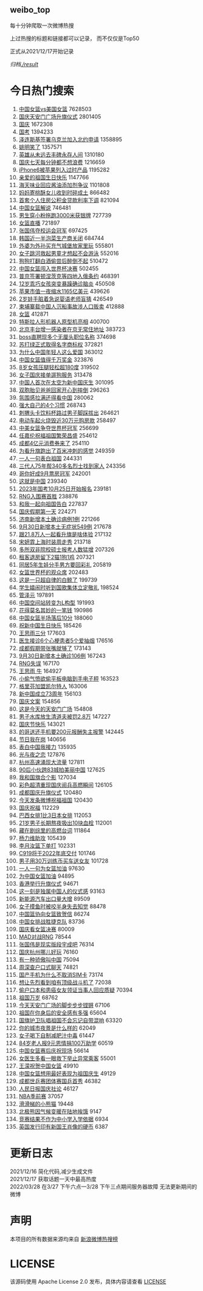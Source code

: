 weibo_top  
---
每十分钟爬取一次微博热搜  

上过热搜的标题和链接都可以记录， 而不仅仅是Top50

正式从2021/12/17开始记录  

*归档[./result](./result/)*

# 今日热门搜索  
1. [中国女篮vs美国女篮](https://s.weibo.com//weibo?q=%23%E4%B8%AD%E5%9B%BD%E5%A5%B3%E7%AF%AEvs%E7%BE%8E%E5%9B%BD%E5%A5%B3%E7%AF%AE%23&t=31&band_rank=1&Refer=top) 7628503
2. [国庆天安门广场升旗仪式](https://s.weibo.com//weibo?q=%23%E5%9B%BD%E5%BA%86%E5%A4%A9%E5%AE%89%E9%97%A8%E5%B9%BF%E5%9C%BA%E5%8D%87%E6%97%97%E4%BB%AA%E5%BC%8F%23&t=31&band_rank=1&Refer=top) 2801405
3. [国庆](https://s.weibo.com//weibo?q=%23%E5%9B%BD%E5%BA%86%23&t=31&band_rank=1&Refer=top) 1672308
4. [国考](https://s.weibo.com//weibo?q=%23%E5%9B%BD%E8%80%83%23&t=31&band_rank=1&Refer=top) 1394233
5. [泽连斯基签署乌克兰加入北约申请](https://s.weibo.com//weibo?q=%23%E6%B3%BD%E8%BF%9E%E6%96%AF%E5%9F%BA%E7%AD%BE%E7%BD%B2%E4%B9%8C%E5%85%8B%E5%85%B0%E5%8A%A0%E5%85%A5%E5%8C%97%E7%BA%A6%E7%94%B3%E8%AF%B7%23&t=31&band_rank=2&Refer=top) 1358895
6. [姚明笑了](https://s.weibo.com//weibo?q=%23%E5%A7%9A%E6%98%8E%E7%AC%91%E4%BA%86%23&t=31&band_rank=2&Refer=top) 1357571
7. [英雄从未远去丰碑永存人间](https://s.weibo.com//weibo?q=%23%E8%8B%B1%E9%9B%84%E4%BB%8E%E6%9C%AA%E8%BF%9C%E5%8E%BB%E4%B8%B0%E7%A2%91%E6%B0%B8%E5%AD%98%E4%BA%BA%E9%97%B4%23&t=31&band_rank=3&Refer=top) 1310180
8. [国庆七天每分钟都不想浪费](https://s.weibo.com//weibo?q=%23%E5%9B%BD%E5%BA%86%E4%B8%83%E5%A4%A9%E6%AF%8F%E5%88%86%E9%92%9F%E9%83%BD%E4%B8%8D%E6%83%B3%E6%B5%AA%E8%B4%B9%23&t=31&band_rank=4&Refer=top) 1216659
9. [iPhone6被苹果列入过时产品](https://s.weibo.com//weibo?q=%23iPhone6%E8%A2%AB%E8%8B%B9%E6%9E%9C%E5%88%97%E5%85%A5%E8%BF%87%E6%97%B6%E4%BA%A7%E5%93%81%23&t=31&band_rank=4&Refer=top) 1195282
10. [亲爱的祖国生日快乐](https://s.weibo.com//weibo?q=%23%E4%BA%B2%E7%88%B1%E7%9A%84%E7%A5%96%E5%9B%BD%E7%94%9F%E6%97%A5%E5%BF%AB%E4%B9%90%23&t=31&band_rank=3&Refer=top) 1147766
11. [海天味业回应酱油添加剂争议](https://s.weibo.com//weibo?q=%23%E6%B5%B7%E5%A4%A9%E5%91%B3%E4%B8%9A%E5%9B%9E%E5%BA%94%E9%85%B1%E6%B2%B9%E6%B7%BB%E5%8A%A0%E5%89%82%E4%BA%89%E8%AE%AE%23&t=31&band_rank=4&Refer=top) 1101808
12. [妈妈寄桃酥女儿收到时碎成土](https://s.weibo.com//weibo?q=%23%E5%A6%88%E5%A6%88%E5%AF%84%E6%A1%83%E9%85%A5%E5%A5%B3%E5%84%BF%E6%94%B6%E5%88%B0%E6%97%B6%E7%A2%8E%E6%88%90%E5%9C%9F%23&t=31&band_rank=2&Refer=top) 866482
13. [首套个人住房公积金贷款利率下调](https://s.weibo.com//weibo?q=%23%E9%A6%96%E5%A5%97%E4%B8%AA%E4%BA%BA%E4%BD%8F%E6%88%BF%E5%85%AC%E7%A7%AF%E9%87%91%E8%B4%B7%E6%AC%BE%E5%88%A9%E7%8E%87%E4%B8%8B%E8%B0%83%23&t=31&band_rank=4&Refer=top) 821094
14. [中国女篮解说](https://s.weibo.com//weibo?q=%E4%B8%AD%E5%9B%BD%E5%A5%B3%E7%AF%AE%E8%A7%A3%E8%AF%B4&t=31&band_rank=5&Refer=top) 746481
15. [男生穿小粉拖跑3000米获银牌](https://s.weibo.com//weibo?q=%23%E7%94%B7%E7%94%9F%E7%A9%BF%E5%B0%8F%E7%B2%89%E6%8B%96%E8%B7%913000%E7%B1%B3%E8%8E%B7%E9%93%B6%E7%89%8C%23&t=31&band_rank=5&Refer=top) 727739
16. [女篮直播](https://s.weibo.com//weibo?q=%E5%A5%B3%E7%AF%AE%E7%9B%B4%E6%92%AD&t=31&band_rank=5&Refer=top) 721897
17. [张国伟夺校运会冠军](https://s.weibo.com//weibo?q=%23%E5%BC%A0%E5%9B%BD%E4%BC%9F%E5%A4%BA%E6%A0%A1%E8%BF%90%E4%BC%9A%E5%86%A0%E5%86%9B%23&t=31&band_rank=7&Refer=top) 697425
18. [韩国近一半泡菜生产商关闭](https://s.weibo.com//weibo?q=%23%E9%9F%A9%E5%9B%BD%E8%BF%91%E4%B8%80%E5%8D%8A%E6%B3%A1%E8%8F%9C%E7%94%9F%E4%BA%A7%E5%95%86%E5%85%B3%E9%97%AD%23&t=31&band_rank=6&Refer=top) 684744
19. [外婆为外孙买充气城堡放家里玩](https://s.weibo.com//weibo?q=%23%E5%A4%96%E5%A9%86%E4%B8%BA%E5%A4%96%E5%AD%99%E4%B9%B0%E5%85%85%E6%B0%94%E5%9F%8E%E5%A0%A1%E6%94%BE%E5%AE%B6%E9%87%8C%E7%8E%A9%23&t=31&band_rank=5&Refer=top) 555801
20. [女子跳河救起男童才想起不会游泳](https://s.weibo.com//weibo?q=%23%E5%A5%B3%E5%AD%90%E8%B7%B3%E6%B2%B3%E6%95%91%E8%B5%B7%E7%94%B7%E7%AB%A5%E6%89%8D%E6%83%B3%E8%B5%B7%E4%B8%8D%E4%BC%9A%E6%B8%B8%E6%B3%B3%23&t=31&band_rank=6&Refer=top) 552016
21. [狗狗打翻白酒偷尝后醉倒不起](https://s.weibo.com//weibo?q=%23%E7%8B%97%E7%8B%97%E6%89%93%E7%BF%BB%E7%99%BD%E9%85%92%E5%81%B7%E5%B0%9D%E5%90%8E%E9%86%89%E5%80%92%E4%B8%8D%E8%B5%B7%23&t=31&band_rank=8&Refer=top) 510472
22. [中国女篮闯入世界杯决赛](https://s.weibo.com//weibo?q=%23%E4%B8%AD%E5%9B%BD%E5%A5%B3%E7%AF%AE%E9%97%AF%E5%85%A5%E4%B8%96%E7%95%8C%E6%9D%AF%E5%86%B3%E8%B5%9B%23&t=31&band_rank=6&Refer=top) 502455
23. [普京签署顿涅茨克等四地入俄条约](https://s.weibo.com//weibo?q=%23%E6%99%AE%E4%BA%AC%E7%AD%BE%E7%BD%B2%E9%A1%BF%E6%B6%85%E8%8C%A8%E5%85%8B%E7%AD%89%E5%9B%9B%E5%9C%B0%E5%85%A5%E4%BF%84%E6%9D%A1%E7%BA%A6%23&t=31&band_rank=8&Refer=top) 468391
24. [12岁乖巧女孩突变暴躁确诊脑炎](https://s.weibo.com//weibo?q=%2312%E5%B2%81%E4%B9%96%E5%B7%A7%E5%A5%B3%E5%AD%A9%E7%AA%81%E5%8F%98%E6%9A%B4%E8%BA%81%E7%A1%AE%E8%AF%8A%E8%84%91%E7%82%8E%23&t=31&band_rank=5&Refer=top) 450508
25. [苹果市值一夜缩水1165亿美元](https://s.weibo.com//weibo?q=%23%E8%8B%B9%E6%9E%9C%E5%B8%82%E5%80%BC%E4%B8%80%E5%A4%9C%E7%BC%A9%E6%B0%B41165%E4%BA%BF%E7%BE%8E%E5%85%83%23&t=31&band_rank=7&Refer=top) 439626
26. [2岁娃手脏着急说婴语老师盲猜](https://s.weibo.com//weibo?q=%232%E5%B2%81%E5%A8%83%E6%89%8B%E8%84%8F%E7%9D%80%E6%80%A5%E8%AF%B4%E5%A9%B4%E8%AF%AD%E8%80%81%E5%B8%88%E7%9B%B2%E7%8C%9C%23&t=31&band_rank=9&Refer=top) 426549
27. [柬埔寨载中国人沉船事故涉人口贩卖](https://s.weibo.com//weibo?q=%23%E6%9F%AC%E5%9F%94%E5%AF%A8%E8%BD%BD%E4%B8%AD%E5%9B%BD%E4%BA%BA%E6%B2%89%E8%88%B9%E4%BA%8B%E6%95%85%E6%B6%89%E4%BA%BA%E5%8F%A3%E8%B4%A9%E5%8D%96%23&t=31&band_rank=6&Refer=top) 412888
28. [女篮](https://s.weibo.com//weibo?q=%E5%A5%B3%E7%AF%AE&t=31&band_rank=8&Refer=top) 412871
29. [特斯拉人形机器人原型机亮相](https://s.weibo.com//weibo?q=%23%E7%89%B9%E6%96%AF%E6%8B%89%E4%BA%BA%E5%BD%A2%E6%9C%BA%E5%99%A8%E4%BA%BA%E5%8E%9F%E5%9E%8B%E6%9C%BA%E4%BA%AE%E7%9B%B8%23&t=31&band_rank=9&Refer=top) 400700
30. [北京丰台增一感染者在京无常住地址](https://s.weibo.com//weibo?q=%23%E5%8C%97%E4%BA%AC%E4%B8%B0%E5%8F%B0%E5%A2%9E%E4%B8%80%E6%84%9F%E6%9F%93%E8%80%85%E5%9C%A8%E4%BA%AC%E6%97%A0%E5%B8%B8%E4%BD%8F%E5%9C%B0%E5%9D%80%23&t=31&band_rank=7&Refer=top) 383723
31. [boss直聘现多个无厘头职位名称](https://s.weibo.com//weibo?q=%23boss%E7%9B%B4%E8%81%98%E7%8E%B0%E5%A4%9A%E4%B8%AA%E6%97%A0%E5%8E%98%E5%A4%B4%E8%81%8C%E4%BD%8D%E5%90%8D%E7%A7%B0%23&t=31&band_rank=8&Refer=top) 374698
32. [苏打绿正式取得名字商标权](https://s.weibo.com//weibo?q=%23%E8%8B%8F%E6%89%93%E7%BB%BF%E6%AD%A3%E5%BC%8F%E5%8F%96%E5%BE%97%E5%90%8D%E5%AD%97%E5%95%86%E6%A0%87%E6%9D%83%23&t=31&band_rank=11&Refer=top) 372821
33. [为什么中国年轻人这么爱国](https://s.weibo.com//weibo?q=%23%E4%B8%BA%E4%BB%80%E4%B9%88%E4%B8%AD%E5%9B%BD%E5%B9%B4%E8%BD%BB%E4%BA%BA%E8%BF%99%E4%B9%88%E7%88%B1%E5%9B%BD%23&t=31&band_rank=13&Refer=top) 363012
34. [中国女篮值得千万奖金](https://s.weibo.com//weibo?q=%23%E4%B8%AD%E5%9B%BD%E5%A5%B3%E7%AF%AE%E5%80%BC%E5%BE%97%E5%8D%83%E4%B8%87%E5%A5%96%E9%87%91%23&t=31&band_rank=9&Refer=top) 323876
35. [8岁女孩压腿轻松超180度](https://s.weibo.com//weibo?q=%238%E5%B2%81%E5%A5%B3%E5%AD%A9%E5%8E%8B%E8%85%BF%E8%BD%BB%E6%9D%BE%E8%B6%85180%E5%BA%A6%23&t=31&band_rank=6&Refer=top) 319502
36. [女子国庆接单遛狗服务](https://s.weibo.com//weibo?q=%23%E5%A5%B3%E5%AD%90%E5%9B%BD%E5%BA%86%E6%8E%A5%E5%8D%95%E9%81%9B%E7%8B%97%E6%9C%8D%E5%8A%A1%23&t=31&band_rank=10&Refer=top) 313478
37. [中国人首次在太空为新中国庆生](https://s.weibo.com//weibo?q=%23%E4%B8%AD%E5%9B%BD%E4%BA%BA%E9%A6%96%E6%AC%A1%E5%9C%A8%E5%A4%AA%E7%A9%BA%E4%B8%BA%E6%96%B0%E4%B8%AD%E5%9B%BD%E5%BA%86%E7%94%9F%23&t=31&band_rank=7&Refer=top) 301095
38. [双胞胎见爸爸回家开心到摔倒](https://s.weibo.com//weibo?q=%23%E5%8F%8C%E8%83%9E%E8%83%8E%E8%A7%81%E7%88%B8%E7%88%B8%E5%9B%9E%E5%AE%B6%E5%BC%80%E5%BF%83%E5%88%B0%E6%91%94%E5%80%92%23&t=31&band_rank=7&Refer=top) 296263
39. [氛围感拉满还得看中国](https://s.weibo.com//weibo?q=%23%E6%B0%9B%E5%9B%B4%E6%84%9F%E6%8B%89%E6%BB%A1%E8%BF%98%E5%BE%97%E7%9C%8B%E4%B8%AD%E5%9B%BD%23&t=31&band_rank=15&Refer=top) 280062
40. [强大自己的4个习惯](https://s.weibo.com//weibo?q=%23%E5%BC%BA%E5%A4%A7%E8%87%AA%E5%B7%B1%E7%9A%844%E4%B8%AA%E4%B9%A0%E6%83%AF%23&t=31&band_rank=8&Refer=top) 268743
41. [刺猬头卡饮料杯路过男子脚踩拔出](https://s.weibo.com//weibo?q=%23%E5%88%BA%E7%8C%AC%E5%A4%B4%E5%8D%A1%E9%A5%AE%E6%96%99%E6%9D%AF%E8%B7%AF%E8%BF%87%E7%94%B7%E5%AD%90%E8%84%9A%E8%B8%A9%E6%8B%94%E5%87%BA%23&t=31&band_rank=15&Refer=top) 264621
42. [电动车起火烧毁近30万元购房款](https://s.weibo.com//weibo?q=%23%E7%94%B5%E5%8A%A8%E8%BD%A6%E8%B5%B7%E7%81%AB%E7%83%A7%E6%AF%81%E8%BF%9130%E4%B8%87%E5%85%83%E8%B4%AD%E6%88%BF%E6%AC%BE%23&t=31&band_rank=15&Refer=top) 258497
43. [中美女篮争夺世界杯冠军](https://s.weibo.com//weibo?q=%23%E4%B8%AD%E7%BE%8E%E5%A5%B3%E7%AF%AE%E4%BA%89%E5%A4%BA%E4%B8%96%E7%95%8C%E6%9D%AF%E5%86%A0%E5%86%9B%23&t=31&band_rank=12&Refer=top) 256699
44. [任嘉伦祝福祖国繁荣昌盛](https://s.weibo.com//weibo?q=%23%E4%BB%BB%E5%98%89%E4%BC%A6%E7%A5%9D%E7%A6%8F%E7%A5%96%E5%9B%BD%E7%B9%81%E8%8D%A3%E6%98%8C%E7%9B%9B%23&t=31&band_rank=16&Refer=top) 254612
45. [成都4亿元消费券来了](https://s.weibo.com//weibo?q=%23%E6%88%90%E9%83%BD4%E4%BA%BF%E5%85%83%E6%B6%88%E8%B4%B9%E5%88%B8%E6%9D%A5%E4%BA%86%23&t=31&band_rank=14&Refer=top) 254110
46. [为看升旗跑出了百米冲刺的感觉](https://s.weibo.com//weibo?q=%23%E4%B8%BA%E7%9C%8B%E5%8D%87%E6%97%97%E8%B7%91%E5%87%BA%E4%BA%86%E7%99%BE%E7%B1%B3%E5%86%B2%E5%88%BA%E7%9A%84%E6%84%9F%E8%A7%89%23&t=31&band_rank=16&Refer=top) 249359
47. [一人一句表白祖国](https://s.weibo.com//weibo?q=%23%E4%B8%80%E4%BA%BA%E4%B8%80%E5%8F%A5%E8%A1%A8%E7%99%BD%E7%A5%96%E5%9B%BD%23&t=31&band_rank=15&Refer=top) 244331
48. [三代人75年帮340多名烈士找到家人](https://s.weibo.com//weibo?q=%23%E4%B8%89%E4%BB%A3%E4%BA%BA75%E5%B9%B4%E5%B8%AE340%E5%A4%9A%E5%90%8D%E7%83%88%E5%A3%AB%E6%89%BE%E5%88%B0%E5%AE%B6%E4%BA%BA%23&t=31&band_rank=15&Refer=top) 243356
49. [哥你好成9月票房冠军](https://s.weibo.com//weibo?q=%23%E5%93%A5%E4%BD%A0%E5%A5%BD%E6%88%909%E6%9C%88%E7%A5%A8%E6%88%BF%E5%86%A0%E5%86%9B%23&t=31&band_rank=17&Refer=top) 242001
50. [这就是中国](https://s.weibo.com//weibo?q=%23%E8%BF%99%E5%B0%B1%E6%98%AF%E4%B8%AD%E5%9B%BD%23&t=31&band_rank=12&Refer=top) 239340
51. [2023年国考10月25日开始报名](https://s.weibo.com//weibo?q=%232023%E5%B9%B4%E5%9B%BD%E8%80%8310%E6%9C%8825%E6%97%A5%E5%BC%80%E5%A7%8B%E6%8A%A5%E5%90%8D%23&t=31&band_rank=16&Refer=top) 239181
52. [RNG入围赛首胜](https://s.weibo.com//weibo?q=%23RNG%E5%85%A5%E5%9B%B4%E8%B5%9B%E9%A6%96%E8%83%9C%23&t=31&band_rank=18&Refer=top) 238876
53. [和我一起向祖国告白](https://s.weibo.com//weibo?q=%23%E5%92%8C%E6%88%91%E4%B8%80%E8%B5%B7%E5%90%91%E7%A5%96%E5%9B%BD%E5%91%8A%E7%99%BD%23&t=31&band_rank=8&Refer=top) 227837
54. [国庆假期第一天](https://s.weibo.com//weibo?q=%23%E5%9B%BD%E5%BA%86%E5%81%87%E6%9C%9F%E7%AC%AC%E4%B8%80%E5%A4%A9%23&t=31&band_rank=14&Refer=top) 224271
55. [济南新增本土确诊病例1例](https://s.weibo.com//weibo?q=%E6%B5%8E%E5%8D%97%E6%96%B0%E5%A2%9E%E6%9C%AC%E5%9C%9F%E7%A1%AE%E8%AF%8A%E7%97%85%E4%BE%8B1%E4%BE%8B&t=31&band_rank=16&Refer=top) 221266
56. [9月30日新增本土无症状549例](https://s.weibo.com//weibo?q=%239%E6%9C%8830%E6%97%A5%E6%96%B0%E5%A2%9E%E6%9C%AC%E5%9C%9F%E6%97%A0%E7%97%87%E7%8A%B6549%E4%BE%8B%23&t=31&band_rank=13&Refer=top) 217678
57. [跟21.8万人一起看升旗是啥体验](https://s.weibo.com//weibo?q=%23%E8%B7%9F21.8%E4%B8%87%E4%BA%BA%E4%B8%80%E8%B5%B7%E7%9C%8B%E5%8D%87%E6%97%97%E6%98%AF%E5%95%A5%E4%BD%93%E9%AA%8C%23&t=31&band_rank=18&Refer=top) 217132
58. [宋妍霏上海时装周走秀](https://s.weibo.com//weibo?q=%23%E5%AE%8B%E5%A6%8D%E9%9C%8F%E4%B8%8A%E6%B5%B7%E6%97%B6%E8%A3%85%E5%91%A8%E8%B5%B0%E7%A7%80%23&t=31&band_rank=17&Refer=top) 213718
59. [多所双非院校硕士报考人数猛增](https://s.weibo.com//weibo?q=%23%E5%A4%9A%E6%89%80%E5%8F%8C%E9%9D%9E%E9%99%A2%E6%A0%A1%E7%A1%95%E5%A3%AB%E6%8A%A5%E8%80%83%E4%BA%BA%E6%95%B0%E7%8C%9B%E5%A2%9E%23&t=31&band_rank=18&Refer=top) 207326
60. [租客退房留下2猫1狗1鸡](https://s.weibo.com//weibo?q=%23%E7%A7%9F%E5%AE%A2%E9%80%80%E6%88%BF%E7%95%99%E4%B8%8B2%E7%8C%AB1%E7%8B%971%E9%B8%A1%23&t=31&band_rank=21&Refer=top) 207321
61. [同居5年生娃分手男方要回彩礼](https://s.weibo.com//weibo?q=%23%E5%90%8C%E5%B1%855%E5%B9%B4%E7%94%9F%E5%A8%83%E5%88%86%E6%89%8B%E7%94%B7%E6%96%B9%E8%A6%81%E5%9B%9E%E5%BD%A9%E7%A4%BC%23&t=31&band_rank=23&Refer=top) 205819
62. [女篮世界杯的观众席](https://s.weibo.com//weibo?q=%23%E5%A5%B3%E7%AF%AE%E4%B8%96%E7%95%8C%E6%9D%AF%E7%9A%84%E8%A7%82%E4%BC%97%E5%B8%AD%23&t=31&band_rank=20&Refer=top) 202483
63. [这是一只超自律的白鲸了](https://s.weibo.com//weibo?q=%23%E8%BF%99%E6%98%AF%E4%B8%80%E5%8F%AA%E8%B6%85%E8%87%AA%E5%BE%8B%E7%9A%84%E7%99%BD%E9%B2%B8%E4%BA%86%23&t=31&band_rank=19&Refer=top) 199739
64. [学生嬉闹时听到国歌集体立定敬礼](https://s.weibo.com//weibo?q=%23%E5%AD%A6%E7%94%9F%E5%AC%89%E9%97%B9%E6%97%B6%E5%90%AC%E5%88%B0%E5%9B%BD%E6%AD%8C%E9%9B%86%E4%BD%93%E7%AB%8B%E5%AE%9A%E6%95%AC%E7%A4%BC%23&t=31&band_rank=14&Refer=top) 198524
65. [管泽元](https://s.weibo.com//weibo?q=%E7%AE%A1%E6%B3%BD%E5%85%83&t=31&band_rank=22&Refer=top) 197891
66. [中国空间站转变为L构型](https://s.weibo.com//weibo?q=%23%E4%B8%AD%E5%9B%BD%E7%A9%BA%E9%97%B4%E7%AB%99%E8%BD%AC%E5%8F%98%E4%B8%BAL%E6%9E%84%E5%9E%8B%23&t=31&band_rank=19&Refer=top) 191993
67. [花得莫名其妙的一笔钱](https://s.weibo.com//weibo?q=%23%E8%8A%B1%E5%BE%97%E8%8E%AB%E5%90%8D%E5%85%B6%E5%A6%99%E7%9A%84%E4%B8%80%E7%AC%94%E9%92%B1%23&t=31&band_rank=20&Refer=top) 190986
68. [中国女篮半场落后10分](https://s.weibo.com//weibo?q=%23%E4%B8%AD%E5%9B%BD%E5%A5%B3%E7%AF%AE%E5%8D%8A%E5%9C%BA%E8%90%BD%E5%90%8E10%E5%88%86%23&t=31&band_rank=20&Refer=top) 188060
69. [祝新中国生日快乐](https://s.weibo.com//weibo?q=%23%E7%A5%9D%E6%96%B0%E4%B8%AD%E5%9B%BD%E7%94%9F%E6%97%A5%E5%BF%AB%E4%B9%90%23&t=31&band_rank=16&Refer=top) 185426
70. [王思雨三分](https://s.weibo.com//weibo?q=%23%E7%8E%8B%E6%80%9D%E9%9B%A8%E4%B8%89%E5%88%86%23&t=31&band_rank=20&Refer=top) 177603
71. [医生接诊6个心梗患者5个爱抽烟](https://s.weibo.com//weibo?q=%23%E5%8C%BB%E7%94%9F%E6%8E%A5%E8%AF%8A6%E4%B8%AA%E5%BF%83%E6%A2%97%E6%82%A3%E8%80%855%E4%B8%AA%E7%88%B1%E6%8A%BD%E7%83%9F%23&t=31&band_rank=9&Refer=top) 176516
72. [成都假期带张嘴就够了](https://s.weibo.com//weibo?q=%23%E6%88%90%E9%83%BD%E5%81%87%E6%9C%9F%E5%B8%A6%E5%BC%A0%E5%98%B4%E5%B0%B1%E5%A4%9F%E4%BA%86%23&t=31&band_rank=21&Refer=top) 173143
73. [9月30日新增本土确诊106例](https://s.weibo.com//weibo?q=%239%E6%9C%8830%E6%97%A5%E6%96%B0%E5%A2%9E%E6%9C%AC%E5%9C%9F%E7%A1%AE%E8%AF%8A106%E4%BE%8B%23&t=31&band_rank=26&Refer=top) 167243
74. [RNG失误](https://s.weibo.com//weibo?q=%23RNG%E5%A4%B1%E8%AF%AF%23&t=31&band_rank=20&Refer=top) 167170
75. [王思雨 牛](https://s.weibo.com//weibo?q=%E7%8E%8B%E6%80%9D%E9%9B%A8%20%E7%89%9B&t=31&band_rank=23&Refer=top) 164927
76. [小偷气愤欲偷平板电脑到手电子秤](https://s.weibo.com//weibo?q=%23%E5%B0%8F%E5%81%B7%E6%B0%94%E6%84%A4%E6%AC%B2%E5%81%B7%E5%B9%B3%E6%9D%BF%E7%94%B5%E8%84%91%E5%88%B0%E6%89%8B%E7%94%B5%E5%AD%90%E7%A7%A4%23&t=31&band_rank=26&Refer=top) 163523
77. [格里芬加盟凯尔特人](https://s.weibo.com//weibo?q=%23%E6%A0%BC%E9%87%8C%E8%8A%AC%E5%8A%A0%E7%9B%9F%E5%87%AF%E5%B0%94%E7%89%B9%E4%BA%BA%23&t=31&band_rank=26&Refer=top) 163006
78. [新中国成立73周年](https://s.weibo.com//weibo?q=%23%E6%96%B0%E4%B8%AD%E5%9B%BD%E6%88%90%E7%AB%8B73%E5%91%A8%E5%B9%B4%23&t=31&band_rank=24&Refer=top) 156103
79. [国庆文案](https://s.weibo.com//weibo?q=%E5%9B%BD%E5%BA%86%E6%96%87%E6%A1%88&t=31&band_rank=22&Refer=top) 154856
80. [这是今天的天安门广场](https://s.weibo.com//weibo?q=%23%E8%BF%99%E6%98%AF%E4%BB%8A%E5%A4%A9%E7%9A%84%E5%A4%A9%E5%AE%89%E9%97%A8%E5%B9%BF%E5%9C%BA%23&t=31&band_rank=26&Refer=top) 154808
81. [男子水库放生清道夫被罚2.8万](https://s.weibo.com//weibo?q=%23%E7%94%B7%E5%AD%90%E6%B0%B4%E5%BA%93%E6%94%BE%E7%94%9F%E6%B8%85%E9%81%93%E5%A4%AB%E8%A2%AB%E7%BD%9A2.8%E4%B8%87%23&t=31&band_rank=24&Refer=top) 147227
82. [国庆节快乐](https://s.weibo.com//weibo?q=%23%E5%9B%BD%E5%BA%86%E8%8A%82%E5%BF%AB%E4%B9%90%23&t=31&band_rank=30&Refer=top) 143021
83. [的哥送还手机要200元报酬失主报警](https://s.weibo.com//weibo?q=%23%E7%9A%84%E5%93%A5%E9%80%81%E8%BF%98%E6%89%8B%E6%9C%BA%E8%A6%81200%E5%85%83%E6%8A%A5%E9%85%AC%E5%A4%B1%E4%B8%BB%E6%8A%A5%E8%AD%A6%23&t=31&band_rank=25&Refer=top) 142445
84. [节日我在岗](https://s.weibo.com//weibo?q=%23%E8%8A%82%E6%97%A5%E6%88%91%E5%9C%A8%E5%B2%97%23&t=31&band_rank=26&Refer=top) 140656
85. [表白中国我接力](https://s.weibo.com//weibo?q=%23%E8%A1%A8%E7%99%BD%E4%B8%AD%E5%9B%BD%E6%88%91%E6%8E%A5%E5%8A%9B%23&t=31&band_rank=26&Refer=top) 135935
86. [光与夜之恋](https://s.weibo.com//weibo?q=%23%E5%85%89%E4%B8%8E%E5%A4%9C%E4%B9%8B%E6%81%8B%23&t=31&band_rank=26&Refer=top) 127876
87. [杭州高速涌现大流量](https://s.weibo.com//weibo?q=%23%E6%9D%AD%E5%B7%9E%E9%AB%98%E9%80%9F%E6%B6%8C%E7%8E%B0%E5%A4%A7%E6%B5%81%E9%87%8F%23&t=31&band_rank=29&Refer=top) 127811
88. [90后小伙跨83城拍美丽中国](https://s.weibo.com//weibo?q=%2390%E5%90%8E%E5%B0%8F%E4%BC%99%E8%B7%A883%E5%9F%8E%E6%8B%8D%E7%BE%8E%E4%B8%BD%E4%B8%AD%E5%9B%BD%23&t=31&band_rank=29&Refer=top) 127625
89. [我和国旗合个影](https://s.weibo.com//weibo?q=%23%E6%88%91%E5%92%8C%E5%9B%BD%E6%97%97%E5%90%88%E4%B8%AA%E5%BD%B1%23&t=31&band_rank=26&Refer=top) 127034
90. [彩色超清重现国庆阅兵高燃瞬间](https://s.weibo.com//weibo?q=%23%E5%BD%A9%E8%89%B2%E8%B6%85%E6%B8%85%E9%87%8D%E7%8E%B0%E5%9B%BD%E5%BA%86%E9%98%85%E5%85%B5%E9%AB%98%E7%87%83%E7%9E%AC%E9%97%B4%23&t=31&band_rank=30&Refer=top) 126105
91. [成都国庆升旗仪式](https://s.weibo.com//weibo?q=%23%E6%88%90%E9%83%BD%E5%9B%BD%E5%BA%86%E5%8D%87%E6%97%97%E4%BB%AA%E5%BC%8F%23&t=31&band_rank=34&Refer=top) 120480
92. [今天发条微博祝福祖国](https://s.weibo.com//weibo?q=%23%E4%BB%8A%E5%A4%A9%E5%8F%91%E6%9D%A1%E5%BE%AE%E5%8D%9A%E7%A5%9D%E7%A6%8F%E7%A5%96%E5%9B%BD%23&t=31&band_rank=31&Refer=top) 120430
93. [国庆祝福](https://s.weibo.com//weibo?q=%E5%9B%BD%E5%BA%86%E7%A5%9D%E7%A6%8F&t=31&band_rank=36&Refer=top) 112229
94. [巴西女排1比3日本女排](https://s.weibo.com//weibo?q=%23%E5%B7%B4%E8%A5%BF%E5%A5%B3%E6%8E%921%E6%AF%943%E6%97%A5%E6%9C%AC%E5%A5%B3%E6%8E%92%23&t=31&band_rank=27&Refer=top) 112053
95. [21岁男子长期熬夜吸出10块血栓](https://s.weibo.com//weibo?q=%2321%E5%B2%81%E7%94%B7%E5%AD%90%E9%95%BF%E6%9C%9F%E7%86%AC%E5%A4%9C%E5%90%B8%E5%87%BA10%E5%9D%97%E8%A1%80%E6%A0%93%23&t=31&band_rank=28&Refer=top) 112001
96. [藏在剧综里的高燃台词](https://s.weibo.com//weibo?q=%23%E8%97%8F%E5%9C%A8%E5%89%A7%E7%BB%BC%E9%87%8C%E7%9A%84%E9%AB%98%E7%87%83%E5%8F%B0%E8%AF%8D%23&t=31&band_rank=28&Refer=top) 111864
97. [杨力维助攻](https://s.weibo.com//weibo?q=%23%E6%9D%A8%E5%8A%9B%E7%BB%B4%E5%8A%A9%E6%94%BB%23&t=31&band_rank=32&Refer=top) 105439
98. [李月汝篮下单打](https://s.weibo.com//weibo?q=%23%E6%9D%8E%E6%9C%88%E6%B1%9D%E7%AF%AE%E4%B8%8B%E5%8D%95%E6%89%93%23&t=31&band_rank=33&Refer=top) 102331
99. [C919将于2022年底交付](https://s.weibo.com//weibo?q=%23C919%E5%B0%86%E4%BA%8E2022%E5%B9%B4%E5%BA%95%E4%BA%A4%E4%BB%98%23&t=31&band_rank=30&Refer=top) 101746
100. [男子用30万训练币买车送女友](https://s.weibo.com//weibo?q=%23%E7%94%B7%E5%AD%90%E7%94%A830%E4%B8%87%E8%AE%AD%E7%BB%83%E5%B8%81%E4%B9%B0%E8%BD%A6%E9%80%81%E5%A5%B3%E5%8F%8B%23&t=31&band_rank=31&Refer=top) 101728
101. [一人一句为女篮加油](https://s.weibo.com//weibo?q=%23%E4%B8%80%E4%BA%BA%E4%B8%80%E5%8F%A5%E4%B8%BA%E5%A5%B3%E7%AF%AE%E5%8A%A0%E6%B2%B9%23&t=31&band_rank=30&Refer=top) 97630
102. [为中国女篮加油](https://s.weibo.com//weibo?q=%E4%B8%BA%E4%B8%AD%E5%9B%BD%E5%A5%B3%E7%AF%AE%E5%8A%A0%E6%B2%B9&t=31&band_rank=34&Refer=top) 94895
103. [香港举行升旗仪式](https://s.weibo.com//weibo?q=%23%E9%A6%99%E6%B8%AF%E4%B8%BE%E8%A1%8C%E5%8D%87%E6%97%97%E4%BB%AA%E5%BC%8F%23&t=31&band_rank=33&Refer=top) 94671
104. [这一刻是独属中国人的仪式感](https://s.weibo.com//weibo?q=%23%E8%BF%99%E4%B8%80%E5%88%BB%E6%98%AF%E7%8B%AC%E5%B1%9E%E4%B8%AD%E5%9B%BD%E4%BA%BA%E7%9A%84%E4%BB%AA%E5%BC%8F%E6%84%9F%23&t=31&band_rank=34&Refer=top) 93163
105. [新能源汽车出口量大增](https://s.weibo.com//weibo?q=%23%E6%96%B0%E8%83%BD%E6%BA%90%E6%B1%BD%E8%BD%A6%E5%87%BA%E5%8F%A3%E9%87%8F%E5%A4%A7%E5%A2%9E%23&t=31&band_rank=36&Refer=top) 89509
106. [女子摸鱼时被咬半身失去知觉](https://s.weibo.com//weibo?q=%23%E5%A5%B3%E5%AD%90%E6%91%B8%E9%B1%BC%E6%97%B6%E8%A2%AB%E5%92%AC%E5%8D%8A%E8%BA%AB%E5%A4%B1%E5%8E%BB%E7%9F%A5%E8%A7%89%23&t=31&band_rank=32&Refer=top) 88478
107. [中国篮协向女篮致贺信](https://s.weibo.com//weibo?q=%23%E4%B8%AD%E5%9B%BD%E7%AF%AE%E5%8D%8F%E5%90%91%E5%A5%B3%E7%AF%AE%E8%87%B4%E8%B4%BA%E4%BF%A1%23&t=31&band_rank=33&Refer=top) 86274
108. [中国女排战胜捷克队](https://s.weibo.com//weibo?q=%23%E4%B8%AD%E5%9B%BD%E5%A5%B3%E6%8E%92%E6%88%98%E8%83%9C%E6%8D%B7%E5%85%8B%E9%98%9F%23&t=31&band_rank=34&Refer=top) 83736
109. [国庆看女篮决赛](https://s.weibo.com//weibo?q=%23%E5%9B%BD%E5%BA%86%E7%9C%8B%E5%A5%B3%E7%AF%AE%E5%86%B3%E8%B5%9B%23&t=31&band_rank=43&Refer=top) 80009
110. [MAD对战RNG](https://s.weibo.com//weibo?q=%23MAD%E5%AF%B9%E6%88%98RNG%23&t=31&band_rank=42&Refer=top) 78544
111. [张国伟是现实版段宇成吧](https://s.weibo.com//weibo?q=%23%E5%BC%A0%E5%9B%BD%E4%BC%9F%E6%98%AF%E7%8E%B0%E5%AE%9E%E7%89%88%E6%AE%B5%E5%AE%87%E6%88%90%E5%90%A7%23&t=31&band_rank=38&Refer=top) 76314
112. [国庆杭州哪儿好玩](https://s.weibo.com//weibo?q=%23%E5%9B%BD%E5%BA%86%E6%9D%AD%E5%B7%9E%E5%93%AA%E5%84%BF%E5%A5%BD%E7%8E%A9%23&t=31&band_rank=34&Refer=top) 76160
113. [有一种骄傲叫中国](https://s.weibo.com//weibo?q=%23%E6%9C%89%E4%B8%80%E7%A7%8D%E9%AA%84%E5%82%B2%E5%8F%AB%E4%B8%AD%E5%9B%BD%23&t=31&band_rank=44&Refer=top) 75094
114. [周深查户口式聊天](https://s.weibo.com//weibo?q=%23%E5%91%A8%E6%B7%B1%E6%9F%A5%E6%88%B7%E5%8F%A3%E5%BC%8F%E8%81%8A%E5%A4%A9%23&t=31&band_rank=36&Refer=top) 74821
115. [国产手机为什么不取消SIM卡](https://s.weibo.com//weibo?q=%23%E5%9B%BD%E4%BA%A7%E6%89%8B%E6%9C%BA%E4%B8%BA%E4%BB%80%E4%B9%88%E4%B8%8D%E5%8F%96%E6%B6%88SIM%E5%8D%A1%23&t=31&band_rank=34&Refer=top) 73174
116. [想让先烈看到咱有顶级战斗机了](https://s.weibo.com//weibo?q=%23%E6%83%B3%E8%AE%A9%E5%85%88%E7%83%88%E7%9C%8B%E5%88%B0%E5%92%B1%E6%9C%89%E9%A1%B6%E7%BA%A7%E6%88%98%E6%96%97%E6%9C%BA%E4%BA%86%23&t=31&band_rank=43&Refer=top) 72038
117. [偷户口本和患癌女友领证当事人回应质疑](https://s.weibo.com//weibo?q=%23%E5%81%B7%E6%88%B7%E5%8F%A3%E6%9C%AC%E5%92%8C%E6%82%A3%E7%99%8C%E5%A5%B3%E5%8F%8B%E9%A2%86%E8%AF%81%E5%BD%93%E4%BA%8B%E4%BA%BA%E5%9B%9E%E5%BA%94%E8%B4%A8%E7%96%91%23&t=31&band_rank=39&Refer=top) 70394
118. [祖国万岁](https://s.weibo.com//weibo?q=%23%E7%A5%96%E5%9B%BD%E4%B8%87%E5%B2%81%23&t=31&band_rank=42&Refer=top) 68762
119. [今天天安门广场的脚步步步铿锵](https://s.weibo.com//weibo?q=%23%E4%BB%8A%E5%A4%A9%E5%A4%A9%E5%AE%89%E9%97%A8%E5%B9%BF%E5%9C%BA%E7%9A%84%E8%84%9A%E6%AD%A5%E6%AD%A5%E6%AD%A5%E9%93%BF%E9%94%B5%23&t=31&band_rank=48&Refer=top) 67106
120. [祖国在你身后的安全感有多强](https://s.weibo.com//weibo?q=%23%E7%A5%96%E5%9B%BD%E5%9C%A8%E4%BD%A0%E8%BA%AB%E5%90%8E%E7%9A%84%E5%AE%89%E5%85%A8%E6%84%9F%E6%9C%89%E5%A4%9A%E5%BC%BA%23&t=31&band_rank=38&Refer=top) 65604
121. [国旗护卫队唱祖国不会忘记自带混响](https://s.weibo.com//weibo?q=%23%E5%9B%BD%E6%97%97%E6%8A%A4%E5%8D%AB%E9%98%9F%E5%94%B1%E7%A5%96%E5%9B%BD%E4%B8%8D%E4%BC%9A%E5%BF%98%E8%AE%B0%E8%87%AA%E5%B8%A6%E6%B7%B7%E5%93%8D%23&t=31&band_rank=42&Refer=top) 63320
122. [你的城市夜景是什么样的](https://s.weibo.com//weibo?q=%23%E4%BD%A0%E7%9A%84%E5%9F%8E%E5%B8%82%E5%A4%9C%E6%99%AF%E6%98%AF%E4%BB%80%E4%B9%88%E6%A0%B7%E7%9A%84%23&t=31&band_rank=42&Refer=top) 62049
123. [女子喝下自制减肥汁中毒](https://s.weibo.com//weibo?q=%23%E5%A5%B3%E5%AD%90%E5%96%9D%E4%B8%8B%E8%87%AA%E5%88%B6%E5%87%8F%E8%82%A5%E6%B1%81%E4%B8%AD%E6%AF%92%23&t=31&band_rank=43&Refer=top) 61447
124. [84岁老人报9元恩情捐100万助学](https://s.weibo.com//weibo?q=%2384%E5%B2%81%E8%80%81%E4%BA%BA%E6%8A%A59%E5%85%83%E6%81%A9%E6%83%85%E6%8D%90100%E4%B8%87%E5%8A%A9%E5%AD%A6%23&t=31&band_rank=46&Refer=top) 60519
125. [中国女篮赛后庆祝现场](https://s.weibo.com//weibo?q=%23%E4%B8%AD%E5%9B%BD%E5%A5%B3%E7%AF%AE%E8%B5%9B%E5%90%8E%E5%BA%86%E7%A5%9D%E7%8E%B0%E5%9C%BA%23&t=31&band_rank=47&Refer=top) 56614
126. [女医生多看一眼救下举止异常乘客](https://s.weibo.com//weibo?q=%23%E5%A5%B3%E5%8C%BB%E7%94%9F%E5%A4%9A%E7%9C%8B%E4%B8%80%E7%9C%BC%E6%95%91%E4%B8%8B%E4%B8%BE%E6%AD%A2%E5%BC%82%E5%B8%B8%E4%B9%98%E5%AE%A2%23&t=31&band_rank=49&Refer=top) 55001
127. [王濛祝贺中国女篮](https://s.weibo.com//weibo?q=%23%E7%8E%8B%E6%BF%9B%E7%A5%9D%E8%B4%BA%E4%B8%AD%E5%9B%BD%E5%A5%B3%E7%AF%AE%23&t=31&band_rank=47&Refer=top) 49910
128. [中国女篮想用最好表现为祖国庆生](https://s.weibo.com//weibo?q=%23%E4%B8%AD%E5%9B%BD%E5%A5%B3%E7%AF%AE%E6%83%B3%E7%94%A8%E6%9C%80%E5%A5%BD%E8%A1%A8%E7%8E%B0%E4%B8%BA%E7%A5%96%E5%9B%BD%E5%BA%86%E7%94%9F%23&t=31&band_rank=50&Refer=top) 49129
129. [成都世乒赛团体赛国乒首秀](https://s.weibo.com//weibo?q=%23%E6%88%90%E9%83%BD%E4%B8%96%E4%B9%92%E8%B5%9B%E5%9B%A2%E4%BD%93%E8%B5%9B%E5%9B%BD%E4%B9%92%E9%A6%96%E7%A7%80%23&t=31&band_rank=48&Refer=top) 46382
130. [人民日报国庆社论](https://s.weibo.com//weibo?q=%23%E4%BA%BA%E6%B0%91%E6%97%A5%E6%8A%A5%E5%9B%BD%E5%BA%86%E7%A4%BE%E8%AE%BA%23&t=31&band_rank=46&Refer=top) 46127
131. [NBA季前赛](https://s.weibo.com//weibo?q=%23NBA%E5%AD%A3%E5%89%8D%E8%B5%9B%23&t=31&band_rank=49&Refer=top) 37057
132. [滑滑梯的小熊猫](https://s.weibo.com//weibo?q=%23%E6%BB%91%E6%BB%91%E6%A2%AF%E7%9A%84%E5%B0%8F%E7%86%8A%E7%8C%AB%23&t=31&band_rank=39&Refer=top) 19448
133. [北极熊因气候变暖在陆地挨饿](https://s.weibo.com//weibo?q=%23%E5%8C%97%E6%9E%81%E7%86%8A%E5%9B%A0%E6%B0%94%E5%80%99%E5%8F%98%E6%9A%96%E5%9C%A8%E9%99%86%E5%9C%B0%E6%8C%A8%E9%A5%BF%23&t=31&band_rank=49&Refer=top) 9147
134. [竞赛结果不作为中小学入学依据](https://s.weibo.com//weibo?q=%23%E7%AB%9E%E8%B5%9B%E7%BB%93%E6%9E%9C%E4%B8%8D%E4%BD%9C%E4%B8%BA%E4%B8%AD%E5%B0%8F%E5%AD%A6%E5%85%A5%E5%AD%A6%E4%BE%9D%E6%8D%AE%23&t=31&band_rank=50&Refer=top) 6934
135. [英国发行印有新国王肖像的硬币](https://s.weibo.com//weibo?q=%23%E8%8B%B1%E5%9B%BD%E5%8F%91%E8%A1%8C%E5%8D%B0%E6%9C%89%E6%96%B0%E5%9B%BD%E7%8E%8B%E8%82%96%E5%83%8F%E7%9A%84%E7%A1%AC%E5%B8%81%23&t=31&band_rank=50&Refer=top) 6387
# 更新日志  
2021/12/16  简化代码,减少生成文件  
2021/12/17  获取话题一天中最高热度  
2022/03/28  在3/27 下午六点—3/28 下午三点期间服务器故障 无法更新期间的微博  
# 声明  
本项目的所有数据来源均来自 [新浪微博热搜榜](https://s.weibo.com/top/summary)  

# LICENSE
该源码使用 Apache License 2.0 发布，具体内容请查看 [LICENSE](./LICENSE)
